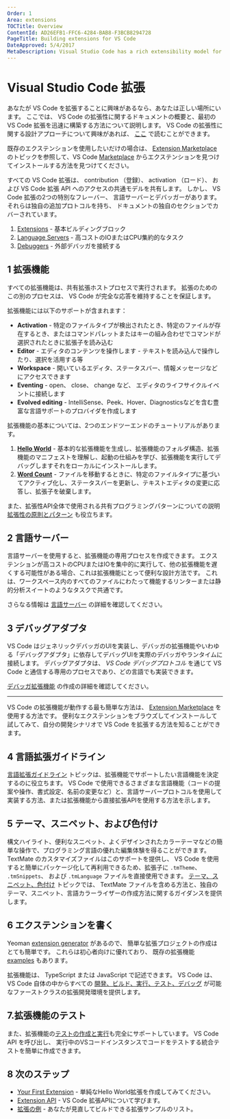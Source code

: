 ```yaml
---
Order: 1
Area: extensions
TOCTitle: Overview
ContentId: AD26EFB1-FFC6-4284-BAB8-F3BCB8294728
PageTitle: Building extensions for VS Code
DateApproved: 5/4/2017
MetaDescription: Visual Studio Code has a rich extensibility model for interacting with and adding to the tool.  Learn how to create your own extensions (plug-ins) for Visual Studio Code.
---
```

# Visual Studio Code 拡張

  あなたが VS Code を拡張することに興味があるなら、あなたは正しい場所にいます。
  ここでは、 VS Code の拡張性に関するドキュメントの概要と、最初の VS Code 拡張を迅速に構築する方法について説明します。
  VS Code の拡張性に関する設計アプローチについて興味があれば、 [ここ](patterns-and-principles.md) で読むことができます。

  既存のエクステンションを使用したいだけの場合は、 [Extension Marketplace](/docs/editor/extension-gallery.md) のトピックを参照して、VS Code [Marketplace](https://marketplace.visualstudio.com/VSCode) からエクステンションを見つけてインストールする方法を見つけてください。

  すべての VS Code 拡張は、 contribution （登録）、 activation （ロード）、 および VS Code 拡張 API へのアクセスの共通モデルを共有します。
  しかし、 VS Code 拡張の2つの特別なフレーバー、 言語サーバーとデバッガーがあります。
  それらは独自の追加プロトコルを持ち、 ドキュメントの独自のセクションでカバーされています。

  1. [Extensions](/docs/extensions/overview.md#extensions) - 基本ビルディングブロック
  2. [Language Servers](/docs/extensions/overview.md#language-servers) - 高コストのIOまたはCPU集約的なタスク
  3. [Debuggers](/docs/extensions/overview.md#debug-adapter) - 外部デバッガを接続する

## 1 拡張機能

  すべての拡張機能は、共有拡張ホストプロセスで実行されます。
  拡張のためのこの別のプロセスは、 VS Code が完全な応答を維持することを保証します。

  拡張機能には以下のサポートが含まれます：

  * **Activation** - 特定のファイルタイプが検出されたとき、特定のファイルが存在するとき、またはコマンドパレットまたはキーの組み合わせでコマンドが選択されたときに拡張子を読み込む
  * **Editor** - エディタのコンテンツを操作します - テキストを読み込んで操作したり、選択を活用する等
  * **Workspace** - 開いているエディタ、ステータスバー、情報メッセージなどにアクセスできます
  * **Eventing** - open、 close、 change など、 エディタのライフサイクルイベントに接続します
  * **Evolved editing** - IntelliSense、Peek、Hover、Diagnosticsなどを含む豊富な言語サポートのプロバイダを作成します

  拡張機能の基本については、2つのエンドツーエンドのチュートリアルがあります。

  1. **[Hello World](/docs/extensions/example-hello-world.md)** - 基本的な拡張機能を生成し、拡張機能のフォルダ構造、拡張機能のマニフェストを理解し、起動の仕組みを学び、拡張機能を実行してデバッグしますそれをローカルにインストールします。
  2. **[Word Count](/docs/extensions/example-word-count.md)** - ファイルを移動するときに、特定のファイルタイプに基づいてアクティブ化し、ステータスバーを更新し、テキストエディタの変更に応答し、拡張子を破棄します。

  また、拡張性API全体で使用される共有プログラミングパターンについての説明 [拡張性の原則とパターン](patterns-and-principles.md) も役立ちます。

## 2 言語サーバー

  言語サーバーを使用すると、拡張機能の専用プロセスを作成できます。
  エクステンションが高コストのCPUまたはIOを集中的に実行して、他の拡張機能を遅くする可能性がある場合、これは拡張機能にとって便利な設計方法です。
  これは、ワークスペース内のすべてのファイルにわたって機能するリンターまたは静的分析スイートのようなタスクで共通です。

  さらなる情報は [言語サーバー](/docs/extensions/example-language-server.md) の詳細を確認してください。

## 3 デバッグアダプタ

  VS Code はジェネリックデバッガのUIを実装し、デバッガの拡張機能やいわゆる「デバッグアダプタ」に依存してデバッグUIを実際のデバッガやランタイムに接続します。
  デバッグアダプタは、 _VS Code デバッグプロトコル_ を通じて VS Code と通信する専用のプロセスであり、どの言語でも実装できます。

  [デバッガ拡張機能](/docs/extensions/example-debuggers.md) の作成の詳細を確認してください。

  ---

  VS Code の拡張機能が動作する最も簡単な方法は、 [Extension Marketplace](/docs/editor/extension-gallery.md) を使用する方法です。
  便利なエクステンションをブラウズしてインストールして試してみて、自分の開発シナリオで VS Code を拡張する方法を知ることができます。

## 4 言語拡張ガイドライン

  [言語拡張ガイドライン](language-support.md) トピックは、拡張機能でサポートしたい言語機能を決定するのに役立ちます。
  VS Code で使用できるさまざまな言語機能（コードの提案や操作、書式設定、名前の変更など）と、言語サーバープロトコルを使用して実装する方法、または拡張機能から直接拡張APIを使用する方法を示します。

## 5 テーマ、スニペット、および色付け

  構文ハイライト、便利なスニペット、よくデザインされたカラーテーマなどの簡単な操作で、プログラミング言語の優れた編集体験を得ることができます。
  TextMate のカスタマイズファイルはこのサポートを提供し、 VS Code を使用すると簡単にパッケージ化して再利用できるため、拡張子に `.tmTheme`、 `.tmSnippets`、 および `.tmLanguage` ファイルを直接使用できます。
  [テーマ、スニペット、色付け](/docs/extensions/themes-snippets-colorizers.md) トピックでは、 TextMate ファイルを含める方法と、独自のテーマ、スニペット、言語カラーライザーの作成方法に関するガイダンスを提供します。

## 6 エクステンションを書く

  Yeoman [extension generator](/docs/extensions/yocode.md) があるので、 簡単な拡張プロジェクトの作成はとても簡単です。
  これらは初心者向けに優れており、 既存の拡張機能 [examples](/docs/extensions/samples.md) もあります。

  拡張機能は、 TypeScript または JavaScript で記述できます。
  VS Code は、 VS Code 自体の中からすべての [開発、ビルド、実行、テスト、デバッグ](/docs/extensions/debugging-extensions.md) が可能なファーストクラスの拡張開発環境を提供します。

## 7.拡張機能のテスト

  また、拡張機能の[テストの作成と実行](/docs/extensions/testing-extensions.md)も完全にサポートしています。
  VS Code API を呼び出し、 実行中のVSコードインスタンスでコードをテストする統合テストを簡単に作成できます。

## 8 次のステップ

  * [Your First Extension](/docs/extensions/example-hello-world.md) - 単純なHello World拡張を作成してみてください。
  * [Extension API](overview.md) - VS Code 拡張APIについて学びます。
  * [拡張の例](/docs/extensions/samples.md) - あなたが見直してビルドできる拡張サンプルのリスト。
